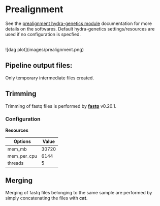 # Prealignment
See the [prealignment hydra-genetics module](https://prealignment.readthedocs.io/en/latest/) documentation for more details on the softwares. Default hydra-genetics settings/resources are used if no configuration is specfied.

<br />
![dag plot](images/prealignment.png)

## Pipeline output files:
Only temporary intermediate files created.

## Trimming
Trimming of fastq files is performed by **[fastp](https://github.com/OpenGene/fastp)** v0.20.1.  

### Configuration


**Resources**

| **Options** | **Value** |
|-------------|-|
| mem_mb | 30720 |
| mem_per_cpu | 6144 |
| threads | 5 |

## Merging
Merging of fastq files belonging to the same sample are performed by simply concatenating the files with **cat**.

<br />